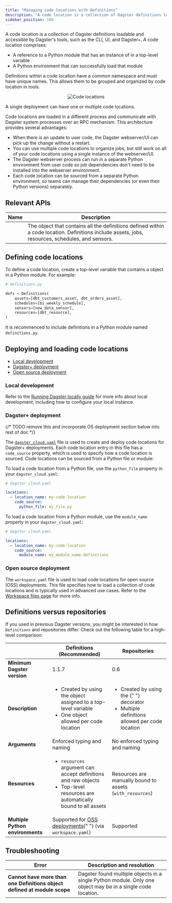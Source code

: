 ```yaml
---
title: "Managing code locations with Definitions"
description: "A code location is a collection of Dagster definitions loadable and accessible by Dagster's tools. Learn to create, load, and deploy code locations."
sidebar_position: 100
---
```


A code location is a collection of Dagster definitions loadable and accessible by Dagster's tools, such as the CLI, UI, and Dagster+. A code location comprises:

- A reference to a Python module that has an instance of <PyObject object="Definitions" /> in a top-level variable
- A Python environment that can successfully load that module

Definitions within a code location have a common namespace and must have unique names. This allows them to be grouped and organized by code location in tools.

<center>
  <Image
    alt="Code locations"
    src="/images/concepts/code-locations/code-locations-diagram.png"
    width={601}
    height={431}
  />
</center>

A single deployment can have one or multiple code locations.

Code locations are loaded in a different process and communicate with Dagster system processes over an RPC mechanism. This architecture provides several advantages:

- When there is an update to user code, the Dagster webserver/UI can pick up the change without a restart.
- You can use multiple code locations to organize jobs, but still work on all of your code locations using a single instance of the webserver/UI.
- The Dagster webserver process can run in a separate Python environment from user code so job dependencies don't need to be installed into the webserver environment.
- Each code location can be sourced from a separate Python environment, so teams can manage their dependencies (or even their Python versions) separately.

## Relevant APIs

| Name                              | Description                                                                                                                                       |
| --------------------------------- | ------------------------------------------------------------------------------------------------------------------------------------------------- |
| <PyObject object="Definitions" /> | The object that contains all the definitions defined within a code location. Definitions include assets, jobs, resources, schedules, and sensors. |

## Defining code locations

To define a code location, create a top-level variable that contains a <PyObject object="Definitions"/> object in a Python module. For example:

```python
# definitions.py

defs = Definitions(
    assets=[dbt_customers_asset, dbt_orders_asset],
    schedules=[bi_weekly_schedule],
    sensors=[new_data_sensor],
    resources=[dbt_resource],
)
```

It is recommenced to include definitions in a Python module named `definitions.py`.


## Deploying and loading code locations

- [Local development](#local-development)
- [Dagster+ deployment](#dagster-deployment)
- [Open source deployment](#open-source-deployment)

### Local development

<!-- Lives in /next/components/mdx/includes/dagster/DagsterDevTabs.mdx -->

<DagsterDevTabs />

Refer to the [Running Dagster locally guide](/guides/running-dagster-locally) for more info about local development, including how to configure your local instance.

### Dagster+ deployment

{/* TODO remove this and incorporate OS deployment section below into rest of doc */}

The [`dagster_cloud.yaml`](/dagster-plus/managing-deployments/dagster-cloud-yaml) file is used to create and deploy code locations for Dagster+ deployments. Each code location entry in this file has a `code_source` property, which is used to specify how a code location is sourced. Code locations can be sourced from a Python file or module:

<TabGroup>
<TabItem name="Using a Python file">

To load a code location from a Python file, use the `python_file` property in your `dagster_cloud.yaml`:

```yaml
# dagster_cloud.yaml

locations:
  - location_name: my-code-location
    code_source:
      python_file: my_file.py
```

</TabItem>
<TabItem name="Using a Python module">

To load a code location from a Python module, use the `module_name` property in your `dagster_cloud.yaml`:

```yaml
# dagster_cloud.yaml

locations:
  - location_name: my-code-location
    code_source:
      module_name: my_module_name.definitions
```

</TabItem>
</TabGroup>

### Open source deployment

The `workspace.yaml` file is used to load code locations for open source (OSS) deployments. This file specifies how to load a collection of code locations and is typically used in advanced use cases. Refer to the [Workspace files page](/concepts/code-locations/workspace-files) for more info.

## Definitions versus repositories

If you used <PyObject object="repository" decorator /> in previous Dagster versions, you might be interested in how `Definitions` and repositories differ. Check out the following table for a high-level comparison:

<table
  className="table"
  style={{
    width: "100%",
  }}
>
  <thead>
    <tr>
      <th></th>
      <th
        style={{
          width: "40%",
        }}
      >
        Definitions (Recommended)
      </th>
      <th
        style={{
          width: "40%",
        }}
      >
        Repositories
      </th>
    </tr>
  </thead>
  <tbody>
    <tr>
      <td>
        <strong>Minimum Dagster version</strong>
      </td>
      <td>1.1.7</td>
      <td>0.6</td>
    </tr>
    <tr>
      <td>
        <strong>Description</strong>
      </td>
      <td>
        <ul
          style={{
            marginTop: "0px",
          }}
        >
          <li
            style={{
              marginTop: "0px",
            }}
          >
            Created by using the <PyObject object="Definitions" /> object
            assigned to a top-level variable
          </li>
          <li>
            One <PyObject object="Definitions" /> object allowed per code
            location
          </li>
        </ul>
      </td>
      <td>
        <ul
          style={{
            marginTop: "0px",
          }}
        >
          <li
            style={{
              marginTop: "0px",
            }}
          >
            Created by using the <PyObject object="repository" decorator />{" "}
            decorator
          </li>
          <li>
            Multiple <PyObject object="repository" decorator /> definitions
            allowed per code location
          </li>
        </ul>
      </td>
    </tr>
    <tr>
      <td>
        <strong>Arguments</strong>
      </td>
      <td>Enforced typing and naming</td>
      <td>No enforced typing and naming</td>
    </tr>
    <tr>
      <td>
        <strong>Resources</strong>
      </td>
      <td>
        <ul
          style={{
            marginTop: "0px",
          }}
        >
          <li
            style={{
              marginTop: "0px",
            }}
          >
            <code>resources</code> argument can accept definitions and raw
            objects
          </li>
          <li>Top-level resources are automatically bound to all assets</li>
        </ul>
      </td>
      <td>
        Resources are manually bound to assets (<code>with_resources</code>)
      </td>
    </tr>
    <tr>
      <td>
        <strong>Multiple Python environments</strong>
      </td>
      <td>
        Supported for <a href="#open-source-deployments">OSS deployments</a>{" "}
        (via
        <code>workspace.yaml</code>)
      </td>
      <td>Supported</td>
    </tr>
  </tbody>
</table>

## Troubleshooting

<table
  className="table"
  style={{
    width: "100%",
  }}
>
  <thead>
    <tr>
      <th
        style={{
          width: "30%",
        }}
      >
        Error
      </th>
      <th>Description and resolution</th>
    </tr>
  </thead>
  <tbody>
    <tr>
      <td>
        <strong>
          Cannot have more than one Definitions object defined at module scope
        </strong>
      </td>
      <td>
        Dagster found multiple <PyObject object="Definitions" /> objects in a
        single Python module. Only one <PyObject object="Definitions" /> object
        may be in a single code location.
      </td>
    </tr>
  </tbody>
</table>
